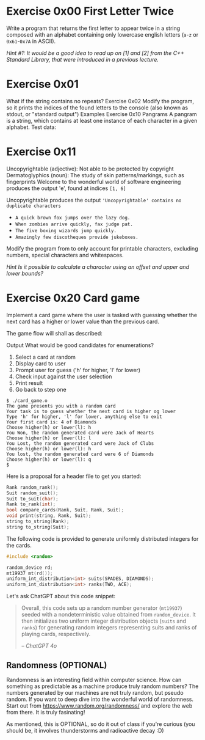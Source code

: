 
# Exercise 0x00 First Letter Twice
Write a program that returns the first letter to appear twice in a string composed with an alphabet containing only lowercase english letters (`a`-`z` or `0x61`-`0x7A` in ASCII).

_Hint #1: It would be a good idea to read up on <string> [1] and <vector> [2] from the C++ Standard Library, that were introduced in a previous lecture._

# Exercise 0x01
What if the string contains no repeats?
Exercise 0x02
Modify the program, so it prints the indices of the found letters to the console (also known as
stdout, or "standard output")
Examples
Exercise 0x10 Pangrams
A pangram is a string, which contains at least one instance of each character in a given
alphabet.
Test data:

# Exercise 0x11
Uncopyrightable (adjective): Not able to be protected by copyright
Dermatoglyphics (noun): The study of skin patterns/markings, such as fingerprints
Welcome to the wonderful world of software engineering produces the output
'e', found at indices `[1, 6]`

Uncopyrightable produces the output `'Uncopyrightable' contains no duplicate
characters`

- `A quick brown fox jumps over the lazy dog.`
- `When zombies arrive quickly, fax judge pat.`
- `The five boxing wizards jump quickly.`
- `Amazingly few discotheques provide jukeboxes.`

Modify the program from to only account for printable characters, excluding numbers, special characters and whitespaces.

_Hint Is it possible to calculate a character using an offset and upper and lower bounds?_

# Exercise 0x20 Card game
Implement a card game where the user is tasked with guessing whether the next card has a higher or lower value than the previous card.

The game flow will shall as described:

Output
What would be good candidates for enumerations?
1. Select a card at random
2. Display card to user
3. Prompt user for guess ('h' for higher, 'l' for lower)
4. Check input against the user selection
5. Print result
6. Go back to step one

```console
$ ./card_game.o
The game presents you with a random card
Your task is to guess whether the next card is higher og lower
Type 'h' for higher, 'l' for lower, anything else to exit
Your first card is: 4 of Diamonds
Choose higher(h) or lower(l): h
You Won, the random generated card were Jack of Hearts
Choose higher(h) or lower(l): l
You Lost, the random generated card were Jack of Clubs
Choose higher(h) or lower(l): h
You lost, the random generated card were 6 of Diamonds
Choose higher(h) or lower(l): q
$
``` 

Here is a proposal for a header file to get you started:

```cpp
Rank random_rank();
Suit random_suit();
Suit to_suit(char);
Rank to_rank(int);
bool compare_cards(Rank, Suit, Rank, Suit);
void print(string, Rank, Suit);
string to_string(Rank);
string to_string(Suit);
```

The following code is provided to generate uniformly distributed integers for the cards.
```cpp
#include <random>

random_device rd;
mt19937 mt(rd());
uniform_int_distribution<int> suits(SPADES, DIAMONDS);
uniform_int_distribution<int> ranks(TWO, ACE);
```
Let's ask ChatGPT about this code snippet:
> Overall, this code sets up a random number generator (`mt19937`) seeded with a nondeterministic value obtained from `random_device`. It then initializes two uniform integer distribution objects (`suits` and `ranks`) for generating random integers representing suits and ranks of playing cards, respectively. 
>
> _– ChatGPT 4o_

## Randomness (OPTIONAL)
Randomness is an interesting field within computer science. How can something as
predictable as a machine produce truly random numbers? The numbers generated by
our machines are not truly random, but pseudo random. If you want to deep dive into the
wonderful world of randomness. Start out from https://www.random.org/randomness/ and
explore the web from there. It is truly fasinating!

As mentioned, this is OPTIONAL, so do it out of class if you're curious (you should be, it
involves thunderstorms and radioactive decay :D)